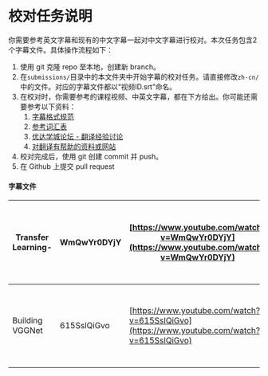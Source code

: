 # 校对任务说明

你需要参考英文字幕和现有的中文字幕一起对中文字幕进行校对。本次任务包含2个字幕文件。具体操作流程如下：

1. 使用 git 克隆 repo 至本地，创建新 branch。
2. 在`submissions/`目录中的本文件夹中开始字幕的校对任务。请直接修改`zh-cn/`中的文件。对应的字幕文件都以“视频ID.srt”命名。
3. 在校对时，你需要参考的课程视频、中英文字幕，都在下方给出。你可能还需要参考以下资料：
    1. [字幕格式规范](https://github.com/udacity/cn-translation-volunteer-training/blob/master/documents/%E4%B8%AD%E6%96%87%E5%AD%97%E5%B9%95%E6%A0%BC%E5%BC%8F%E8%A7%84%E8%8C%83.md)
    2. [参考词汇表](https://docs.google.com/spreadsheets/d/1u5Nf9IEqfRR2EI4Q695KhH4dySIr9yF6rP2lTGrZKjg/edit?usp=sharing)
    3. [优达学城论坛 - 翻译经验讨论](https://discussions.youdaxue.com/c/translation/69-category)
    4. [对翻译有帮助的资料或网站](https://discussions.youdaxue.com/t/topic/3007)
4. 校对完成后，使用 git 创建 commit 并 push。
5. 在 Github 上提交 pull request


#### 字幕文件

| Transfer Learning- | WmQwYr0DYjY | [https://www.youtube.com/watch?v=WmQwYr0DYjY](https://www.youtube.com/watch?v=WmQwYr0DYjY) | [https://s3.cn-north-1.amazonaws.com.cn/u-vid-hd/WmQwYr0DYjY.mp4](https://s3.cn-north-1.amazonaws.com.cn/u-vid-hd/WmQwYr0DYjY.mp4) |
| ------------------ | ----------- | ---------------------------------------- | ---------------------------------------- |
| Building VGGNet    | 615SslQiGvo | [https://www.youtube.com/watch?v=615SslQiGvo](https://www.youtube.com/watch?v=615SslQiGvo) | [https://s3.cn-north-1.amazonaws.com.cn/u-vid-hd/615SslQiGvo.mp4](https://s3.cn-north-1.amazonaws.com.cn/u-vid-hd/615SslQiGvo.mp4) |